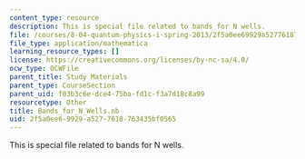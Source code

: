 ```yaml
---
content_type: resource
description: This is special file related to bands for N wells.
file: /courses/8-04-quantum-physics-i-spring-2013/2f5a0ee69929a5277618763435bf0565_Bands_for_N_Wells.nb
file_type: application/mathematica
learning_resource_types: []
license: https://creativecommons.org/licenses/by-nc-sa/4.0/
ocw_type: OCWFile
parent_title: Study Materials
parent_type: CourseSection
parent_uid: f03b3c6e-dce4-75ba-fd1c-f3a7d18c8a99
resourcetype: Other
title: Bands_for_N_Wells.nb
uid: 2f5a0ee6-9929-a527-7618-763435bf0565
---
```

This is special file related to bands for N wells.